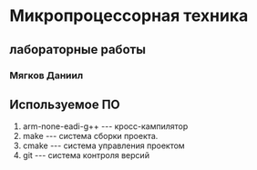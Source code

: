 # Микропроцессорная техника
## лабораторные работы

### Мягков Даниил

## Используемое ПО

1. arm-none-eadi-g++ --- кросс-кампилятор
2. make --- система сборки проекта. 
3. cmake --- система управления проектом
4. git --- система контроля версий 
